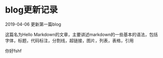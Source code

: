 # blog更新记录

2019-04-06 更新第一篇blog

这篇名为Hello Markdown的文章，主要讲述markdown的一些基本的语法，包括字体，标题，代码标注，分割线，超链接，图片，列表，表格，引用

你好fshf
